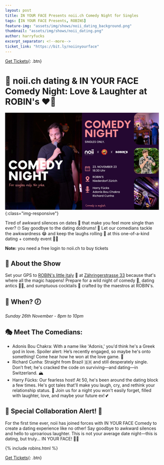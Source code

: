 ```yaml
---
layout: post
title: IN YOUR FACE Presents noii.ch Comedy Night for Singles
tags: [IN YOUR FACE Presents, ROBINS]
feature-img: "assets/img/shows/noii_dating_background.png"
thumbnail: "assets/img/shows/noii_dating.png"
author: harryfucks
excerpt_separator: <!--more-->
ticket_link: "https://bit.ly/noiinyourface"
---
```


[Get Tickets]({{page.ticket_link}}){: .btn}

# 💖 noii.ch dating & IN YOUR FACE Comedy Night: Love & Laughter at ROBIN's ❤️🎤

![noii Singles Dating Night](/assets/img/shows/noii_dating_wide.png){:class="img-responsive"}

Tired of awkward silences on dates 😬 that make you feel more single than ever? 🙄 Say goodbye to the dating doldrums! 👋 Let our comedians tackle the awkwardness 😂 and keep the laughs rolling 🤣 at this one-of-a-kind dating + comedy event 🎤💕

**Note:** you need a free login to noii.ch to buy tickets

## 💖 About the Show

Set your GPS to [ROBIN's little italy](https://robins-littleitaly.ch) 📍 at [Zähringerstrasse 33](https://maps.app.goo.gl/qsUaL9MfeYit3cC48) because that's where all the magic happens! Prepare for a wild night of comedy 🎤, dating antics 🤹‍♂️, and sumptuous cocktails 🍹 crafted by the maestros at ROBIN's.

## 📅 When? 🕖

*Sunday 26th November - 8pm to 10pm*

## 🎭 Meet The Comedians:

- Adonis Bou Chakra: With a name like 'Adonis,' you'd think he's a Greek god in love. Spoiler alert: He’s recently engaged, so maybe he's onto something! Come hear how he won at the love game. 💍
- Richard Cunha: Straight from Brazil 🇧🇷 and still desperately single. Don’t fret; he's cracked the code on surviving—and dating—in Switzerland. 🏔️
- Harry Fücks: Our fearless host! At 50, he's been around the dating block a few times. He's got tales that'll make you laugh, cry, and rethink your relationship status. 🌹
Join us for a night you won't easily forget, filled with laughter, love, and maybe your future ex! 💕

## 🎉 Special Collaboration Alert! 🎉

For the first time ever, noii has joined forces with IN YOUR FACE Comedy to create a dating experience like no other! Say goodbye to awkward silences and hello to uproarious laughter. This is not your average date night—this is dating, but truly... IN YOUR FACE! 🚀💖

{% include robins.html %}

[Get Tickets]({{page.ticket_link}}){: .btn}
